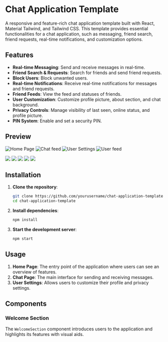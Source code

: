 # Chat Application Template

A responsive and feature-rich chat application template built with React, Material Tailwind, and Tailwind CSS. This template provides essential functionalities for a chat application, such as messaging, friend search, friend requests, real-time notifications, and customization options.

## Features

- **Real-time Messaging**: Send and receive messages in real-time.
- **Friend Search & Requests**: Search for friends and send friend requests.
- **Block Users**: Block unwanted users.
- **Real-time Notifications**: Receive real-time notifications for messages and friend requests.
- **Friend Feeds**: View the feed and statuses of friends.
- **User Customization**: Customize profile picture, about section, and chat background.
- **Privacy Controls**: Manage visibility of last seen, online status, and profile picture.
- **PIN System**: Enable and set a security PIN.

## Preview

![Home Page](./public/img1.png)
![Chat feed](./public/img2.png)
![User Settings](./public/img4.png)
![User feed](./public/img3.png)

![](./public/img5.png)
![](./public/img6.png)
![](./public/img7.png)
![](./public/img8.png)
![](./public/img9.png)

## Installation

1. **Clone the repository**:

   ```bash
   git clone https://github.com/yourusername/chat-application-template.git
   cd chat-application-template
   ```

2. **Install dependencies**:

   ```bash
   npm install
   ```

3. **Start the development server**:
   ```bash
   npm start
   ```

## Usage

1. **Home Page**: The entry point of the application where users can see an overview of features.
2. **Chat Page**: The main interface for sending and receiving messages.
3. **User Settings**: Allows users to customize their profile and privacy settings.

## Components

### Welcome Section

The `WelcomeSection` component introduces users to the application and highlights its features with visual aids.
